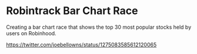 # Robintrack Bar Chart Race

Creating a bar chart race that shows the top 30 most popular stocks held by users on Robinhood. 

https://twitter.com/joebellowns/status/1275083585612120065
